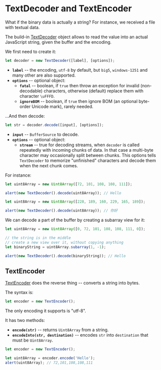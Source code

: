 # TextDecoder and TextEncoder

What if the binary data is actually a string? For instance, we received a file with textual data.

The build-in [TextDecoder](https://encoding.spec.whatwg.org/#interface-textdecoder) object allows to read the value into an actual JavaScript string, given the buffer and the encoding.

We first need to create it:

```js
let decoder = new TextDecoder([label], [options]);
```

- **`label`** -- the encoding, `utf-8` by default, but `big5`, `windows-1251` and many other are also supported.
- **`options`** -- optional object:
  - **`fatal`** -- boolean, if `true` then throw an exception for invalid (non-decodable) characters, otherwise (default) replace them with character `\uFFFD`.
  - **`ignoreBOM`** -- boolean, if `true` then ignore BOM (an optional byte-order Unicode mark), rarely needed.

...And then decode:

```js
let str = decoder.decode([input], [options]);
```

- **`input`** -- `BufferSource` to decode.
- **`options`** -- optional object:
  - **`stream`** -- true for decoding streams, when `decoder` is called repeatedly with incoming chunks of data. In that case a multi-byte character may occasionally split between chunks. This options tells `TextDecoder` to memorize "unfinished" characters and decode them when the next chunk comes.

For instance:

```js run
let uint8Array = new Uint8Array([72, 101, 108, 108, 111]);

alert(new TextDecoder().decode(uint8Array)); // Hello
```

```js run
let uint8Array = new Uint8Array([228, 189, 160, 229, 165, 189]);

alert(new TextDecoder().decode(uint8Array)); // 你好
```

We can decode a part of the buffer by creating a subarray view for it:

```js run
let uint8Array = new Uint8Array([0, 72, 101, 108, 108, 111, 0]);

// the string is in the middle
// create a new view over it, without copying anything
let binaryString = uint8Array.subarray(1, -1);

alert(new TextDecoder().decode(binaryString)); // Hello
```

## TextEncoder

[TextEncoder](https://encoding.spec.whatwg.org/#interface-textencoder) does the reverse thing -- converts a string into bytes.

The syntax is:

```js
let encoder = new TextEncoder();
```

The only encoding it supports is "utf-8".

It has two methods:

- **`encode(str)`** -- returns `Uint8Array` from a string.
- **`encodeInto(str, destination)`** -- encodes `str` into `destination` that must be `Uint8Array`.

```js run
let encoder = new TextEncoder();

let uint8Array = encoder.encode('Hello');
alert(uint8Array); // 72,101,108,108,111
```
